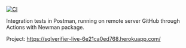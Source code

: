 [![CI](https://github.com/NelotGrom/qa-auto-4/actions/workflows/blank.yml/badge.svg)](https://github.com/NelotGrom/qa-auto-4/actions/workflows/blank.yml)

Integration tests in Postman, running on remote server GitHub through Actions with Newman package.

Project: https://sqlverifier-live-6e21ca0ed768.herokuapp.com/
